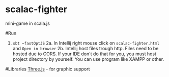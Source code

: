 # scalac-fighter
mini-game in scala.js

#Run
1. `sbt ~fastOptJS`
2a. In Intellij right mouse click on `scalac-fighter.html` and `Open in browser` 
2b. Intellij host files trough http. Files need to be hosted due to CORS. If your IDE don't do that for you, you must host project directory by yourself. You can use program like XAMPP or other.   

#Libraries
[Three.js](http://threejs.org) - for graphic support